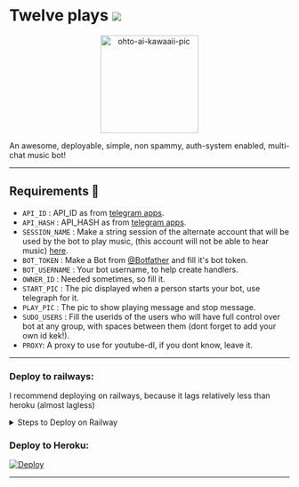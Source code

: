 <h1>Twelve plays <a href='https://github.com/tgcalls/awesome-tgcalls'><img src='https://awesome.re/mentioned-badge-flat.svg'></a></h1>

<p align='center'>
<img src="https://telegra.ph/file/ccd46df4c0bac9f07b989.jpg" alt="ohto-ai-kawaaii-pic" border="0" widht='338.5' height='176'>
</p>

An awesome, deployable, simple, non spammy, auth-system enabled, multi-chat music bot!

---

## Requirements 📝
- `API_ID` :  API_ID as from [telegram apps](https://my.telegram.org/).
- `API_HASH` :  API_HASH as from [telegram apps](https://my.telegram.org/).
- `SESSION_NAME` :  Make a string session of the alternate account that will be used by the bot to play music, (this account will not be able to hear music) [here](https://repl.it/@subinps/getStringName).
- `BOT_TOKEN` :  Make a Bot from [@Botfather](https://t.me/botfather) and fill it's bot token.
- `BOT_USERNAME` : Your bot username, to help create handlers.
- `OWNER_ID` : Needed sometimes, so fill it.
- `START_PIC` : The pic displayed when a person starts your bot, use telegraph for it.
- `PLAY_PIC` : The pic to show playing message and stop message.
- `SUDO_USERS` :  Fill the userids of the users who will have full control over bot at any group, with spaces between them (dont forget to add your own id kek!).
- `PROXY`: A proxy to use for youtube-dl, if you dont know, leave it.

---

### Deploy to railways:

I recommend deploying on railways, because it lags relatively less than heroku (almost lagless)

<details>
<summary>Steps to Deploy on Railway</summary>
<ol>
<li>Fork This Repo, to your github account</li>
<li>Create an account at <a href='https://railway.app'>Railway</a>
<li>Create an app at railway with a postgresql addon</li>
<li>Gather all the requirements mentioned above in the following manner in your notes app, and then after finishing copy the whole thing to your clipboard
<img src='https://telegra.ph/file/4c45814b6ec4e96b686a2.jpg'>
</li>
<li>Go to railway, to the app you created, and then go to the tab <code>variables</code></li>
<li>Click on bulk import, a dialogue box would open up, now paste the whole copied vars that we copied in step 4</li>
<li>Now go to the Deployment tab and then connect your github</li>
<li>After connecting your github, connect the forked repo that you forked from me</li>
<li>Now deploy it, wait until it comes online and enjoy lagless music!</li>
</ol>
</details>

### Deploy to Heroku: 

[![Deploy](https://www.herokucdn.com/deploy/button.svg)](https://heroku.com/deploy?template=https://github.com/Ninematsuno/Twelve)

---






